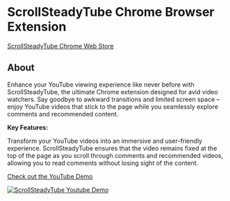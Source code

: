 # ScrollSteadyTube Chrome Browser Extension

[ScrollSteadyTube Chrome Web Store](https://chrome.google.com/webstore/detail/scrollsteadytube/nlllhdjgldnllhokihbfeojlpholfljn/related?hl=en&authuser=0)

## About

Enhance your YouTube viewing experience like never before with ScrollSteadyTube, the ultimate Chrome extension designed for avid video watchers. Say goodbye to awkward transitions and limited screen space – enjoy YouTube videos that stick to the page while you seamlessly explore comments and recommended content.

**Key Features:**

Transform your YouTube videos into an immersive and user-friendly experience. ScrollSteadyTube ensures that the video remains fixed at the top of the page as you scroll through comments and recommended videos, allowing you to read comments without losing sight of the content.

[Check out the YouTube Demo](hhttps://www.youtube.com/watch?v=2XtRkFggxrs)

[![ScrollSteadyTube Youtube Demo](https://img.youtube.com/vi/2XtRkFggxrs/0.jpg)](https://www.youtube.com/watch?v=2XtRkFggxrs)
